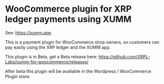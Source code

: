 # WooCommerce plugin for XRP ledger payments using XUMM

See: https://xumm.app

This is a payment plugin for WooCommerce shop owners, so customers can pay easily using the XRP ledger and the XUMM app.

This plugin is in Beta, get a Beta release here:
https://github.com/XRPL-Labs/xumm-for-woocommerce/releases/

After beta this plugin will be available in the Wordpress / WooCommerce Plugin store.
